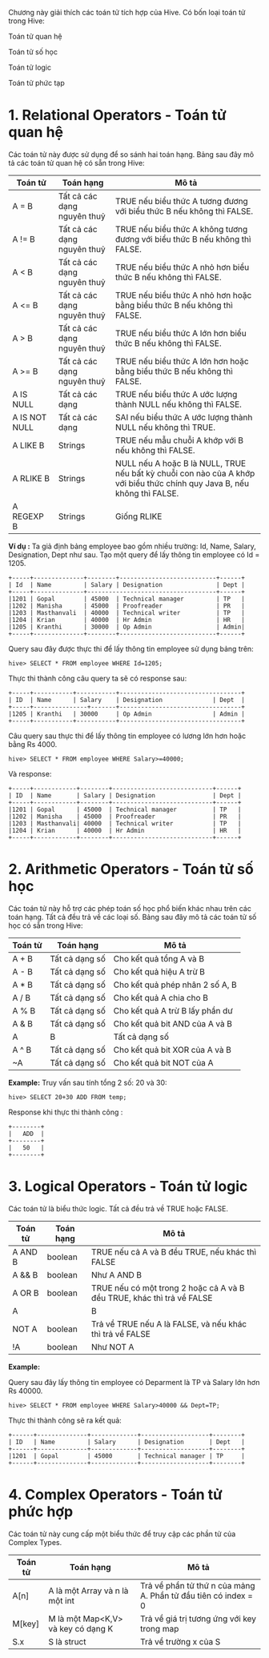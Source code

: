 Chương này giải thích các toán tử tích hợp của Hive. Có bốn loại toán tử trong Hive:

Toán tử quan hệ

Toán tử số học

Toán tử logic

Toán tử phức tạp
# 1. Relational Operators - Toán tử quan hệ
Các toán tử này được sử dụng để so sánh hai toán hạng. Bảng sau đây mô tả các toán tử quan hệ có sẵn trong Hive:

| Toán tử | Toán hạng | Mô tả |
| -------- | -------- | -------- |
| A = B     | Tất cả các dạng nguyên thuỷ     | TRUE nếu biểu thức A tương đương với biểu thức B nếu không thì FALSE.    |
| A != B     | Tất cả các dạng nguyên thuỷ    | TRUE nếu biểu thức A không tương đương với biểu thức B nếu không thì FALSE.     |
| A < B     | Tất cả các dạng nguyên thuỷ    | TRUE nếu biểu thức A nhỏ hơn biểu thức B nếu không thì FALSE.     |
| A <= B     | Tất cả các dạng nguyên thuỷ     | TRUE nếu biểu thức A nhỏ hơn hoặc bằng biểu thức B nếu không thì FALSE.    |
| A > B     | Tất cả các dạng nguyên thuỷ     | TRUE nếu biểu thức A lớn hơn biểu thức B nếu không thì FALSE.    |
| A >= B     | Tất cả các dạng nguyên thuỷ    | TRUE nếu biểu thức A lớn hơn hoặc bằng biểu thức B nếu không thì FALSE.     |
| A IS NULL    | Tất cả các dạng     | TRUE nếu biểu thức A ước lượng thành NULL nếu không thì FALSE.     |
| A IS NOT NULL    | Tất cả các dạng     | SAI nếu biểu thức A ước lượng thành NULL nếu không thì TRUE.     |
| A LIKE B     | Strings    | TRUE nếu mẫu chuỗi A khớp với B nếu không thì FALSE.    |
| A RLIKE B     | Strings    | NULL nếu A hoặc B là NULL, TRUE nếu bất kỳ chuỗi con nào của A khớp với biểu thức chính quy Java B, nếu không thì FALSE.    |
| A REGEXP B     | Strings    | Giống RLIKE     |

**Ví dụ :**
Ta giả định bảng employee bao gồm nhiều trường: Id, Name, Salary, Designation, Dept như sau. Tạo một query để lấy thông tin employee có Id = 1205.
```
+-----+--------------+--------+---------------------------+------+
| Id  | Name         | Salary | Designation               | Dept |
+-----+--------------+------------------------------------+------+
|1201 | Gopal        | 45000  | Technical manager         | TP   |
|1202 | Manisha      | 45000  | Proofreader               | PR   |
|1203 | Masthanvali  | 40000  | Technical writer          | TP   |
|1204 | Krian        | 40000  | Hr Admin                  | HR   |
|1205 | Kranthi      | 30000  | Op Admin                  | Admin|
+-----+--------------+--------+---------------------------+------+
```

Query sau đây được thực thi để lấy thông tin employee sử dụng bảng trên:
```
hive> SELECT * FROM employee WHERE Id=1205;
```

Thực thi thành công câu query ta sẽ có response sau:
```
+-----+-----------+-----------+----------------------------------+
| ID  | Name      | Salary    | Designation              | Dept  |
+-----+---------------+-------+----------------------------------+
|1205 | Kranthi   | 30000     | Op Admin                 | Admin |
+-----+-----------+-----------+----------------------------------+
```

Câu query sau thực thi để lấy thông tin employee có lương lớn hơn hoặc bằng Rs 4000.
```
hive> SELECT * FROM employee WHERE Salary>=40000;
```
Và response:
```
+-----+------------+--------+----------------------------+------+
| ID  | Name       | Salary | Designation                | Dept |
+-----+------------+--------+----------------------------+------+
|1201 | Gopal      | 45000  | Technical manager          | TP   |
|1202 | Manisha    | 45000  | Proofreader                | PR   |
|1203 | Masthanvali| 40000  | Technical writer           | TP   |
|1204 | Krian      | 40000  | Hr Admin                   | HR   |
+-----+------------+--------+----------------------------+------+
```

# 2. Arithmetic Operators - Toán tử số học
Các toán tử này hỗ trợ các phép toán số học phổ biến khác nhau trên các toán hạng. Tất cả đều trả về các loại số. Bảng sau đây mô tả các toán tử số học có sẵn trong Hive:

| Toán tử | Toán hạng | Mô tả |
| -------- | -------- | -------- |
| A + B     | Tất cả dạng số    | Cho kết quả tổng A và B   |
| A - B     | Tất cả dạng số    | Cho kết quả hiệu A trừ B   |
| A * B     | Tất cả dạng số    | Cho kết quả phép nhân 2 số A, B    |
| A / B     | Tất cả dạng số    | Cho kết quả A chia cho B  |
| A % B     | Tất cả dạng số    | Cho kết quả A trừ B lấy phần dư  |
| A & B     | Tất cả dạng số    | Cho kết quả bit AND của A và B   |
| A | B     | Tất cả dạng số    | Cho kết quả bit OR của A và B   |
| A ^ B     | Tất cả dạng số    | Cho kết quả bit XOR của A và B   |
| ~A    | Tất cả dạng số    | Cho kết quả bit NOT của A    |

**Example:**
Truy vấn sau tính tổng 2 số: 20 và 30:
```
hive> SELECT 20+30 ADD FROM temp;
```

Response khi thực thi thành công :

```
+--------+
|   ADD  |
+--------+
|   50   |
+--------+
```

# 3. Logical Operators - Toán tử logic
Các toán tử là biểu thức logic. Tất cả đều trả về TRUE hoặc FALSE.

| Toán tử | Toán hạng | Mô tả |
| -------- | -------- | -------- |
| A AND B    | boolean     | TRUE nếu cả A và B đều TRUE, nếu khác thì FALSE    |
| A && B     | boolean     | Như A AND B    |
| A OR B     | boolean     | TRUE nếu có một trong 2 hoặc cả A và B đều TRUE, khác thì trả về FALSE    |
| A || B     | boolean     | Như A OR B     |
| NOT A     | boolean     | Trả về TRUE nếu A là FALSE, và nếu khác thì trả về FALSE     |
| !A     | boolean     | Như NOT A    |

**Example:**

Query sau đây lấy thông tin employee có Deparment là TP và Salary lớn hơn Rs 40000.
```
hive> SELECT * FROM employee WHERE Salary>40000 && Dept=TP;
```

Thực thi thành công sẽ ra kết quả:

```
+------+--------------+-------------+-------------------+--------+
| ID   | Name         | Salary      | Designation       | Dept   |
+------+--------------+-------------+-------------------+--------+
|1201  | Gopal        | 45000       | Technical manager | TP     |
+------+--------------+-------------+-------------------+--------+
```


# 4. Complex Operators - Toán tử phức hợp
Các toán tử này cung cấp một biểu thức để truy cập các phần tử của Complex Types.

| Toán tử | Toán hạng | Mô tả |
| -------- | -------- | -------- |
| A[n]     | A là một Array và n là một int    | Trả về phần tử thứ n của mảng A. Phần tử đầu tiên có index = 0    |
| M[key]    | M là một Map<K,V> và key có dạng K     | Trả về giá trị tương ứng với key trong map   |
| S.x     | S là struct    | Trả về trường x của S     |